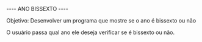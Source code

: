 ---- ANO BISSEXTO ----

Objetivo: Desenvolver um programa que mostre se o ano é bissexto ou não

O usuário passa qual ano ele deseja verificar se é bissexto ou não.
